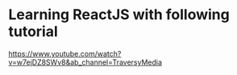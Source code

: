 # Learning ReactJS with following tutorial

https://www.youtube.com/watch?v=w7ejDZ8SWv8&ab_channel=TraversyMedia
